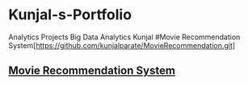 # Kunjal-s-Portfolio

Analytics Projects
Big Data Analytics Kunjal
#Movie Recommendation System[https://github.com/kunjalparate/MovieRecommendation.git]
## [Movie Recommendation System]([https://github.com/user/repo/blob/branch/other_file.md](https://github.com/kunjalparate/MovieRecommendation.git))
